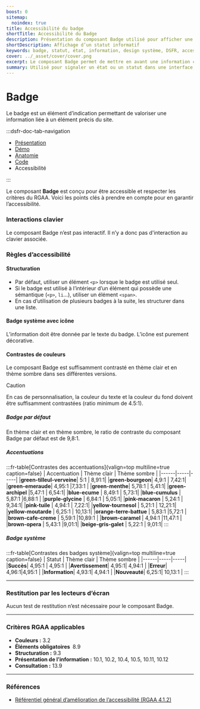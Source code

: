 ```yaml
---
boost: 0
sitemap:
  noindex: true
title: Accessibilité du badge
shortTitle: Accessibilité du Badge
description: Présentation du composant Badge utilisé pour afficher une information de type statut ou état liée à un élément de l’interface.
shortDescription: Affichage d’un statut informatif
keywords: badge, statut, état, information, design système, DSFR, accessibilité, non cliquable, interface
cover: ../_asset/cover/cover.png
excerpt: Le composant Badge permet de mettre en avant une information courte liée à un élément précis de l’interface, comme un statut ou un état, sans interaction de la part de l’usager.
summary: Utilisé pour signaler un état ou un statut dans une interface, le composant Badge apporte une information rapide à lire, positionnée au plus près de l’élément concerné. Il peut apparaître dans des menus, des tuiles, des tableaux ou des pages. Les badges système suivent des règles strictes de design et d’accessibilité, tandis que les badges standards autorisent une personnalisation encadrée.
---
```


# Badge

Le badge est un élément d’indication permettant de valoriser une information liée à un élément précis du site.

:::dsfr-doc-tab-navigation

- [Présentation](../index.md)
- [Démo](../demo/index.md)
- [Anatomie](../design/index.md)
- [Code](../code/index.md)
- Accessibilité

:::

Le composant **Badge** est conçu pour être accessible et respecter les critères du RGAA. Voici les points clés à prendre en compte pour en garantir l’accessibilité.

### Interactions clavier

Le composant Badge n’est pas interactif. Il n’y a donc pas d'interaction au clavier associée.

### Règles d’accessibilité

#### Structuration

- Par défaut, utiliser un élément `<p>` lorsque le badge est utilisé seul.
- Si le badge est utilisé à l’intérieur d’un élément qui possède une sémantique (`<p>`, `li`…), utiliser un élément `<span>`.
- En cas d’utilisation de plusieurs badges à la suite, les structurer dans une liste.

#### Badge système avec icône

L’information doit être donnée par le texte du badge. L’icône est purement décorative.

#### Contrastes de couleurs

Le composant Badge est suffisamment contrasté en thème clair et en thème sombre dans ses différentes versions.

>[!CAUTION]
>En cas de personnalisation, la couleur du texte et la couleur du fond doivent être suffisamment contrastées (ratio minimum de 4.5:1).

##### Badge par défaut

En thème clair et en thème sombre, le ratio de contraste du composant Badge par défaut est de 9,8:1.

##### Accentuations

:::fr-table[Contrastes des accentuations]{valign=top multiline=true caption=false}
| Accentuation |  Thème clair | Thème sombre |
|------|-----|-----|
|**green-tilleul-verveine**| 5:1 | 8,91:1|
|**green-bourgeon**| 4,9:1 | 7,42:1|
|**green-emeraude**| 4,95:1 |7,33:1 |
|**green-menthe**| 5,78:1 | 5,41:1|
|**green-archipel** |5,47:1 | 6,54:1|
|**blue-ecume** | 8,49:1 | 5,73:1|
|**blue-cumulus** | 5,87:1 |6,88:1 |
|**purple-glycine** | 6,84:1 | 5,05:1|
|**pink-macaron** | 5,24:1 | 9,34:1|
|**pink-tuile** | 4,94:1 | 7,22:1|
|**yellow-tournesol** | 5,21:1 | 12,21:1|
|**yellow-moutarde** | 6,25:1 | 10,13:1|
|**orange-terre-battue** | 5,83:1 |5,72:1 |
|**brown-cafe-creme** | 5,59:1 |10,89:1 |
|**brown-caramel** | 4,94:1 |11,47:1 |
|**brown-opera** | 5,43:1 |9,01:1|
|**beige-gris-galet** | 5,22:1 | 9,01:1|
:::

##### Badge système

:::fr-table[Contrastes des badges système]{valign=top multiline=true caption=false}
| Statut |  Thème clair | Thème sombre |
|------|-----|-----|
|**Succès**| 4,95:1 | 4,95:1 |
|**Avertissement**| 4,95:1| 4,94:1 |
|**Erreur**| 4,96:1|4,95:1 |
|**Information**| 4,93:1| 4,94:1 |
|**Nouveauté**| 6,25:1| 10,13:1 |
:::

---

### Restitution par les lecteurs d’écran

Aucun test de restitution n’est nécessaire pour le composant Badge.

---

### Critères RGAA applicables
- **Couleurs&nbsp;:** 3.2
- **Éléments obligatoires&nbsp;** 8.9
- **Structuration&nbsp;:** 9.3
- **Présentation de l’information&nbsp;:** 10.1, 10.2, 10.4, 10.5, 10.11, 10.12
- **Consultation&nbsp;:** 13.9

---

### Références

- [Référentiel général d’amélioration de l’accessibilité (RGAA 4.1.2)](https://accessibilite.numerique.gouv.fr/methode/criteres-et-tests/)
